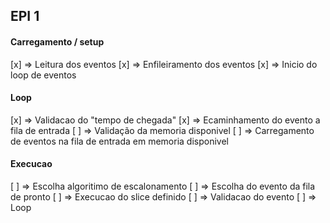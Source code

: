 ## EPI 1

#### Carregamento / setup
[x] => Leitura dos eventos
[x] => Enfileiramento dos eventos
[x] => Inicio do loop de eventos

#### Loop
[x] => Validacao do "tempo de chegada"
[x] => Ecaminhamento do evento a fila de entrada
[ ] => Validação da memoria disponivel
[ ] => Carregamento de eventos na fila de entrada em memoria disponivel

#### Execucao
[ ] => Escolha algoritimo de escalonamento
[ ] => Escolha do evento da fila de pronto
[ ] => Execucao do slice definido
[ ] => Validacao do evento
[ ] => Loop
